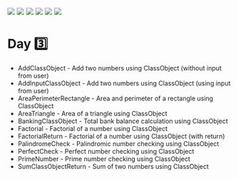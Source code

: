 ![](https://img.shields.io/badge/git-fff7f8?colorA=faf0f0&colorB=db4823&style=for-the-badge&logo=git)
![](https://img.shields.io/badge/github-fff7f8?colorA=080808&colorB=8a8a8a&style=for-the-badge&logo=github)
![](https://img.shields.io/badge/for-you-099450?colorA=b0c92e&colorB=487d3e&style=for-the-badge)
![](https://img.shields.io/badge/check_it-out-bee5ed?colorA=3fc5d1&colorB=469acf&style=for-the-badge)
![](https://img.shields.io/badge/java-learned-bee5ed?colorA=70a8c4&colorB=007396&style=for-the-badge&logo=java)
![](https://img.shields.io/badge/visual_studio_code-1.47.3-181717?colorA=ae36d6&style=for-the-badge&logo=visual-studio-code)
---
# Day :three:
   * AddClassObject - Add two numbers using ClassObject (without input from user)
   * AddInputClassObject - Add two numbers using ClassObject (using input from user)
   * AreaPerimeterRectangle - Area and perimeter of a rectangle using ClassObject
   * AreaTriangle - Area of a triangle using ClassObject
   * BankingClassObject - Total bank balance calculation using ClassObject
   * Factorial - Factorial of a number using ClassObject
   * FactorialReturn - Factorial of a number using ClassObject (with return)
   * PalindromeCheck - Palindromic number checking using ClassObject
   * PerfectCheck - Perfect number checking using ClassObject
   * PrimeNumber - Prime number checking using ClassObject
   * SumClassObjectReturn - Sum of two numbers using ClassObject
